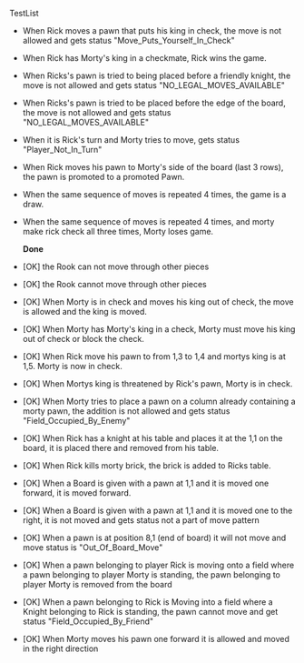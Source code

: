 TestList
* When Rick moves a pawn that puts his king in check, the move is not allowed and gets status "Move_Puts_Yourself_In_Check"
* When Rick has Morty's king in a checkmate, Rick wins the game.
* When Ricks's pawn is tried to being placed before a friendly knight, the move is not allowed and gets status "NO_LEGAL_MOVES_AVAILABLE"
* When Ricks's pawn is tried to be placed before the edge of the board, the move is not allowed and gets status "NO_LEGAL_MOVES_AVAILABLE"
* When it is Rick's turn and Morty tries to move, gets status "Player_Not_In_Turn"
* When Rick moves his pawn to Morty's side of the board (last 3 rows), the pawn is promoted to a promoted Pawn.
* When the same sequence of moves is repeated 4 times, the game is a draw.
* When the same sequence of moves is repeated 4 times, and morty make rick check all three times, Morty loses game.



  **Done**
* [OK] the Rook can not move through other pieces
* [OK] the Rook cannot move through other pieces
* [OK] When Morty is in check and moves his king out of check, the move is allowed and the king is moved.
* [OK] When Morty has Morty's king in a check, Morty must move his king out of check or block the check.
* [OK] When Rick move his pawn to from 1,3 to 1,4 and mortys king is at 1,5. Morty is now in check.
* [OK] When Mortys king is threatened by Rick's pawn, Morty is in check.
* [OK] When Morty tries to place a pawn on a column already containing a morty pawn, the addition is not allowed and gets status "Field_Occupied_By_Enemy"
* [OK] When Rick has a knight at his table and places it at the 1,1 on the board, it is placed there and removed from his table.
* [OK] When Rick kills morty brick, the brick is added to Ricks table.
* [OK] When a Board is given with a pawn at 1,1 and it is moved one forward, it is moved forward.
* [OK] When a Board is given with a pawn at 1,1 and it is moved one to the right, it is not moved and gets status not a part of move pattern
* [OK] When a pawn is at position 8,1 (end of board) it will not move and move status is "Out_Of_Board_Move"
* [OK] When a pawn belonging to player Rick is moving onto a field where a pawn belonging to player Morty is standing, the pawn belonging to player Morty is removed from the board
* [OK] When a pawn belonging to Rick is Moving into a field where a Knight belonging to Rick is standing, the pawn cannot move and get status "Field_Occupied_By_Friend"
* [OK] When Morty moves his pawn one forward it is allowed and moved in the right direction
